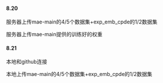 #### 8.20 
服务器上传mae-main的4/5个数据集+exp_emb_cpde的1/2数据集

服务器上传mae-main提供的训练好的权重

#### 8.21 
本地和github连接

本地上传mae-main的4/5个数据集+exp_emb_cpde的1/2数据集